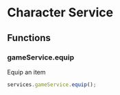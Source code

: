# Character Service

## Functions

### gameService.equip

Equip an item

```javascript
services.gameService.equip();
```
